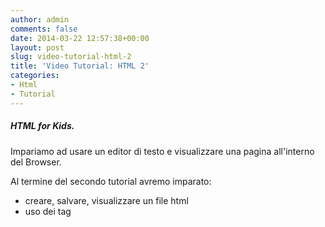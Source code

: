 ```yaml
---
author: admin
comments: false
date: 2014-03-22 12:57:38+00:00
layout: post
slug: video-tutorial-html-2
title: 'Video Tutorial: HTML 2'
categories:
- Html
- Tutorial
---
```


##### HTML for Kids.


Impariamo ad usare un editor di testo e visualizzare una pagina all'interno del Browser.

Al termine del secondo tutorial avremo imparato:

  * creare, salvare, visualizzare un file html
  * uso dei tag <title> <h1> <h2> <h_n_> <br>


##### Se non vedi il video qui sotto, [clicca qui](http://www.powtoon.com/p/dG8B9Hvnpik/)
<iframe width="420" height="315" src="http://www.powtoon.com/embed/dG8B9Hvnpik" frameborder="0" allowfullscreen></iframe>
